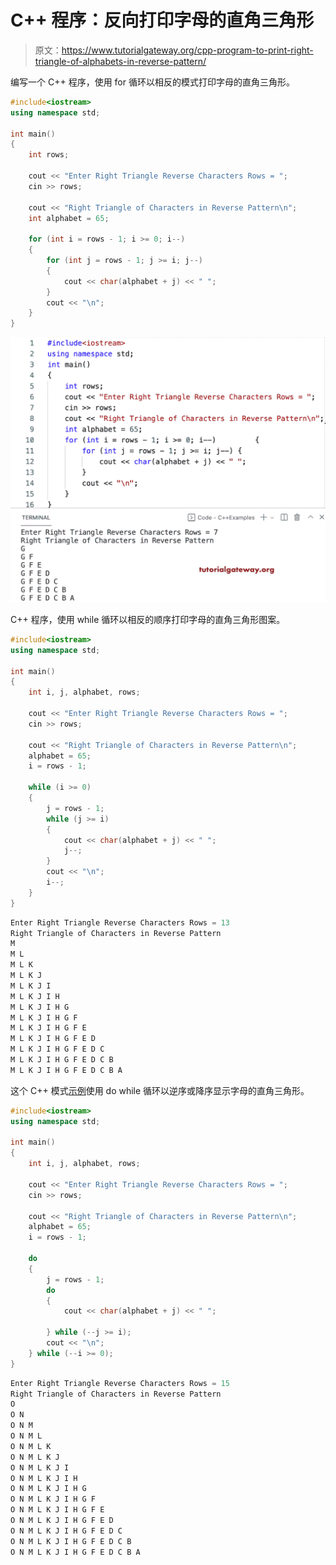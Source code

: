 # C++ 程序：反向打印字母的直角三角形

> 原文：<https://www.tutorialgateway.org/cpp-program-to-print-right-triangle-of-alphabets-in-reverse-pattern/>

编写一个 C++ 程序，使用 for 循环以相反的模式打印字母的直角三角形。

```cpp
#include<iostream>
using namespace std;

int main()
{
	int rows;

	cout << "Enter Right Triangle Reverse Characters Rows = ";
	cin >> rows;

	cout << "Right Triangle of Characters in Reverse Pattern\n";
	int alphabet = 65;

	for (int i = rows - 1; i >= 0; i--)
	{
		for (int j = rows - 1; j >= i; j--)
		{
			cout << char(alphabet + j) << " ";
		}
		cout << "\n";
	}
}
```

![C++ Program to Print Right Triangle of Alphabets in Reverse Pattern](img/710ba4b51a10b72087eef02e103c3179.png)

C++ 程序，使用 while 循环以相反的顺序打印字母的直角三角形图案。

```cpp
#include<iostream>
using namespace std;

int main()
{
	int i, j, alphabet, rows;

	cout << "Enter Right Triangle Reverse Characters Rows = ";
	cin >> rows;

	cout << "Right Triangle of Characters in Reverse Pattern\n";
	alphabet = 65;
	i = rows - 1;

	while (i >= 0)
	{
		j = rows - 1;
		while (j >= i)
		{
			cout << char(alphabet + j) << " ";
			j--;
		}
		cout << "\n";
		i--;
	}
}
```

```cpp
Enter Right Triangle Reverse Characters Rows = 13
Right Triangle of Characters in Reverse Pattern
M 
M L 
M L K 
M L K J 
M L K J I 
M L K J I H 
M L K J I H G 
M L K J I H G F 
M L K J I H G F E 
M L K J I H G F E D 
M L K J I H G F E D C 
M L K J I H G F E D C B 
M L K J I H G F E D C B A 
```

这个 C++ 模式[示例](https://www.tutorialgateway.org/cpp-programs/)使用 do while 循环以逆序或降序显示字母的直角三角形。

```cpp
#include<iostream>
using namespace std;

int main()
{
	int i, j, alphabet, rows;

	cout << "Enter Right Triangle Reverse Characters Rows = ";
	cin >> rows;

	cout << "Right Triangle of Characters in Reverse Pattern\n";
	alphabet = 65;
	i = rows - 1;

	do
	{
		j = rows - 1;
		do
		{
			cout << char(alphabet + j) << " ";

		} while (--j >= i);
		cout << "\n";
	} while (--i >= 0);
}
```

```cpp
Enter Right Triangle Reverse Characters Rows = 15
Right Triangle of Characters in Reverse Pattern
O 
O N 
O N M 
O N M L 
O N M L K 
O N M L K J 
O N M L K J I 
O N M L K J I H 
O N M L K J I H G 
O N M L K J I H G F 
O N M L K J I H G F E 
O N M L K J I H G F E D 
O N M L K J I H G F E D C 
O N M L K J I H G F E D C B 
O N M L K J I H G F E D C B A
```